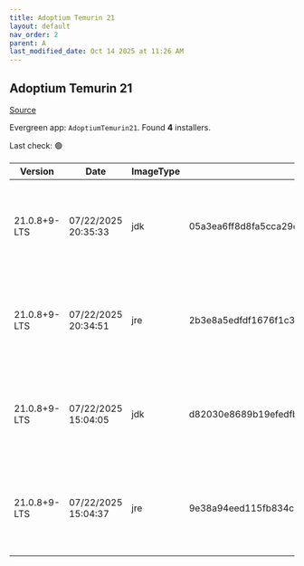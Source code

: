```yaml
---
title: Adoptium Temurin 21
layout: default
nav_order: 2
parent: A
last_modified_date: Oct 14 2025 at 11:26 AM
---
```


## Adoptium Temurin 21

[Source](https://adoptium.net/)

Evergreen app: `AdoptiumTemurin21`. Found **4** installers.

Last check: 🟢

| Version      | Date                | ImageType | Checksum                                                         | Size      | Architecture | Type | URI                                                                                                                                                                                                                                                                        |
| ------------ | ------------------- | --------- | ---------------------------------------------------------------- | --------- | ------------ | ---- | -------------------------------------------------------------------------------------------------------------------------------------------------------------------------------------------------------------------------------------------------------------------------- |
| 21.0.8+9-LTS | 07/22/2025 20:35:33 | jdk       | 05a3ea6ff8d8fa5cca29d08f8d0bd67dafd2cdfcb58a1293291f0ec654f70232 | 168284160 | ARM64        | msi  | [https://github.com/adoptium/temurin21-binaries/releases/download/jdk-21.0.8%2B9/OpenJDK21U-jdk_aarch64_windows_hotspot_21.0.8_9.msi](https://github.com/adoptium/temurin21-binaries/releases/download/jdk-21.0.8%2B9/OpenJDK21U-jdk_aarch64_windows_hotspot_21.0.8_9.msi) |
| 21.0.8+9-LTS | 07/22/2025 20:34:51 | jre       | 2b3e8a5edfdf1676f1c3ec2437f5782df9bc165376c7e47229f29c5bc6b1e888 | 27525120  | ARM64        | msi  | [https://github.com/adoptium/temurin21-binaries/releases/download/jdk-21.0.8%2B9/OpenJDK21U-jre_aarch64_windows_hotspot_21.0.8_9.msi](https://github.com/adoptium/temurin21-binaries/releases/download/jdk-21.0.8%2B9/OpenJDK21U-jre_aarch64_windows_hotspot_21.0.8_9.msi) |
| 21.0.8+9-LTS | 07/22/2025 15:04:05 | jdk       | d82030e8689b19efedfbce50ce38351ca81b302c06936584c6a27bda18339df8 | 179138560 | x64          | msi  | [https://github.com/adoptium/temurin21-binaries/releases/download/jdk-21.0.8%2B9/OpenJDK21U-jdk_x64_windows_hotspot_21.0.8_9.msi](https://github.com/adoptium/temurin21-binaries/releases/download/jdk-21.0.8%2B9/OpenJDK21U-jdk_x64_windows_hotspot_21.0.8_9.msi)         |
| 21.0.8+9-LTS | 07/22/2025 15:04:37 | jre       | 9e38a94eed115fb834c2c4375bc493cef1a47e28c82bd83f623efe3fca017e7a | 34877440  | x64          | msi  | [https://github.com/adoptium/temurin21-binaries/releases/download/jdk-21.0.8%2B9/OpenJDK21U-jre_x64_windows_hotspot_21.0.8_9.msi](https://github.com/adoptium/temurin21-binaries/releases/download/jdk-21.0.8%2B9/OpenJDK21U-jre_x64_windows_hotspot_21.0.8_9.msi)         |
